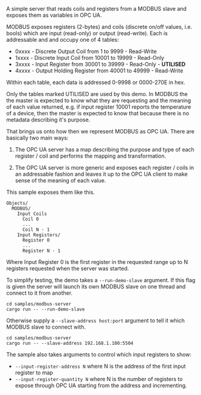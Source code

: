 A simple server that reads coils and registers from a MODBUS slave and exposes them as variables in OPC UA.

MODBUS exposes registers (2-bytes) and coils (discrete on/off values, i.e. bools) which are input (read-only)
or output (read-write). Each is addressable and and occupy one of 4 tables:

* 0xxxx - Discrete Output Coil from 1 to 9999 - Read-Write
* 1xxxx - Discrete Input Coil from 10001 to 19999 - Read-Only
* 3xxxx - Input Register from 30001 to 39999 - Read-Only - **UTILISED**
* 4xxxx - Output Holding Register from 40001 to 49999 - Read-Write

Within each table, each data is addressed 0-9998 or 0000-270E in hex.

Only the tables marked UTILISED are used by this demo. In MODBUS the
the master is expected to know what they are requesting and the meaning
of each value returned, e.g. if input register 10001 reports the temperature
of a device, then the master is expected to know that because there is 
no metadata describing it's purpose.

That brings us onto how then we represent MODBUS as OPC UA. There
are basically two main ways:

1. The OPC UA server has a map describing the purpose and type of each
register / coil and performs the mapping and transformation.

2. The OPC UA server is more generic and exposes each register / coils in an addressable fashion and leaves it up to
 the OPC UA client to make sense of the meaning of each value.

This sample exposes them like this.

```
Objects/
  MODBUS/
    Input Coils
      Coil 0
      ...
      Coil N - 1
    Input Registers/
      Register 0
      ...
      Register N - 1
```

Where Input Register 0 is the first register in the requested range up to N registers requested
when the server was started.

To simplify testing, the demo takes a `--run-demo-slave` argument. If this flag is given the
server will launch its own MODBUS slave on one thread and connect to it from another.

```
cd samples/modbus-server
cargo run -- --run-demo-slave
```

Otherwise supply a `--slave-address host:port` argument to tell it which MODBUS slave to connect with.

```
cd samples/modbus-server
cargo run -- --slave-address 192.168.1.100:5504
```

The sample also takes arguments to control which input registers to show:
 
* `--input-register-address N` where N is the address of the first input register to map
* `--input-register-quantity N` where N is the number of registers to expose through OPC UA starting from the address and incrementing.
